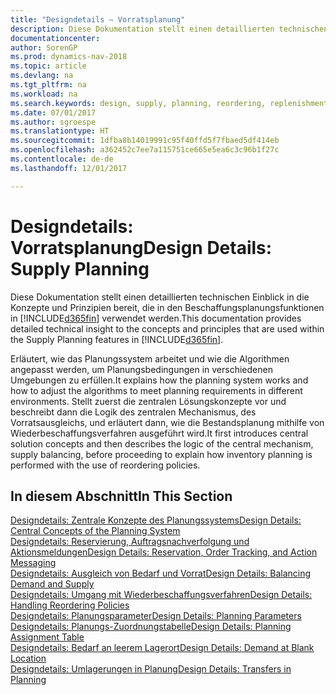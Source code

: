 ```yaml
---
title: "Designdetails – Vorratsplanung"
description: Diese Dokumentation stellt einen detaillierten technischen Einblick in die Konzepte und Prinzipien bereit, die in den Beschaffungsplanungsfunktionen in [!INCLUDE[d365fin](includes/d365fin_md.md)] verwendet werden.
documentationcenter: 
author: SorenGP
ms.prod: dynamics-nav-2018
ms.topic: article
ms.devlang: na
ms.tgt_pltfrm: na
ms.workload: na
ms.search.keywords: design, supply, planning, reordering, replenishment
ms.date: 07/01/2017
ms.author: sgroespe
ms.translationtype: HT
ms.sourcegitcommit: 1dfba8b14019991c95f40ffd5f7fbaed5df414eb
ms.openlocfilehash: a362452c7ee7a115751ce665e5ea6c3c96b1f27c
ms.contentlocale: de-de
ms.lasthandoff: 12/01/2017

---
```

# <a name="design-details-supply-planning"></a><span data-ttu-id="c87b1-103">Designdetails: Vorratsplanung</span><span class="sxs-lookup"><span data-stu-id="c87b1-103">Design Details: Supply Planning</span></span>
<span data-ttu-id="c87b1-104">Diese Dokumentation stellt einen detaillierten technischen Einblick in die Konzepte und Prinzipien bereit, die in den Beschaffungsplanungsfunktionen in [!INCLUDE[d365fin](includes/d365fin_md.md)] verwendet werden.</span><span class="sxs-lookup"><span data-stu-id="c87b1-104">This documentation provides detailed technical insight to the concepts and principles that are used within the Supply Planning features in [!INCLUDE[d365fin](includes/d365fin_md.md)].</span></span>  

<span data-ttu-id="c87b1-105">Erläutert, wie das Planungssystem arbeitet und wie die Algorithmen angepasst werden, um Planungsbedingungen in verschiedenen Umgebungen zu erfüllen.</span><span class="sxs-lookup"><span data-stu-id="c87b1-105">It explains how the planning system works and how to adjust the algorithms to meet planning requirements in different environments.</span></span> <span data-ttu-id="c87b1-106">Stellt zuerst die zentralen Lösungskonzepte vor und beschreibt dann die Logik des zentralen Mechanismus, des Vorratsausgleichs, und erläutert dann, wie die Bestandsplanung mithilfe von Wiederbeschaffungsverfahren ausgeführt wird.</span><span class="sxs-lookup"><span data-stu-id="c87b1-106">It first introduces central solution concepts and then describes the logic of the central mechanism, supply balancing, before proceeding to explain how inventory planning is performed with the use of reordering policies.</span></span>  

## <a name="in-this-section"></a><span data-ttu-id="c87b1-107">In diesem Abschnitt</span><span class="sxs-lookup"><span data-stu-id="c87b1-107">In This Section</span></span>  
[<span data-ttu-id="c87b1-108">Designdetails: Zentrale Konzepte des Planungssystems</span><span class="sxs-lookup"><span data-stu-id="c87b1-108">Design Details: Central Concepts of the Planning System</span></span>](design-details-central-concepts-of-the-planning-system.md)  
[<span data-ttu-id="c87b1-109">Designdetails: Reservierung, Auftragsnachverfolgung und Aktionsmeldungen</span><span class="sxs-lookup"><span data-stu-id="c87b1-109">Design Details: Reservation, Order Tracking, and Action Messaging</span></span>](design-details-reservation-order-tracking-and-action-messaging.md)  
[<span data-ttu-id="c87b1-110">Designdetails: Ausgleich von Bedarf und Vorrat</span><span class="sxs-lookup"><span data-stu-id="c87b1-110">Design Details: Balancing Demand and Supply</span></span>](design-details-balancing-demand-and-supply.md)  
[<span data-ttu-id="c87b1-111">Designdetails: Umgang mit Wiederbeschaffungsverfahren</span><span class="sxs-lookup"><span data-stu-id="c87b1-111">Design Details: Handling Reordering Policies</span></span>](design-details-handling-reordering-policies.md)  
[<span data-ttu-id="c87b1-112">Designdetails: Planungsparameter</span><span class="sxs-lookup"><span data-stu-id="c87b1-112">Design Details: Planning Parameters</span></span>](design-details-planning-parameters.md)  
[<span data-ttu-id="c87b1-113">Designdetails: Planungs-Zuordnungstabelle</span><span class="sxs-lookup"><span data-stu-id="c87b1-113">Design Details: Planning Assignment Table</span></span>](design-details-planning-assignment-table.md)  
[<span data-ttu-id="c87b1-114">Designdetails: Bedarf an leerem Lagerort</span><span class="sxs-lookup"><span data-stu-id="c87b1-114">Design Details: Demand at Blank Location</span></span>](design-details-demand-at-blank-location.md)  
[<span data-ttu-id="c87b1-115">Designdetails: Umlagerungen in Planung</span><span class="sxs-lookup"><span data-stu-id="c87b1-115">Design Details: Transfers in Planning</span></span>](design-details-transfers-in-planning.md)

